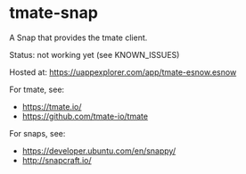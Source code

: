 # tmate-snap
A Snap that provides the tmate client.

Status: not working yet (see KNOWN_ISSUES)

Hosted at: https://uappexplorer.com/app/tmate-esnow.esnow

For tmate, see:
* https://tmate.io/
* https://github.com/tmate-io/tmate

For snaps, see:
* https://developer.ubuntu.com/en/snappy/
* http://snapcraft.io/
